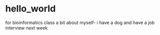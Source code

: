 # hello_world
for bioinformatics class
a bit about myself- i have a dog and have a job interview next week
